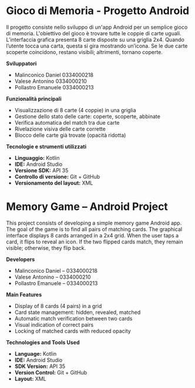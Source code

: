 # Gioco di Memoria - Progetto Android

Il progetto consiste nello sviluppo di un'app Android per un semplice gioco di memoria. L'obiettivo del gioco è trovare tutte le coppie di carte uguali. L’interfaccia grafica presenta 8 carte disposte su una griglia 2x4. Quando l’utente tocca una carta, questa si gira mostrando un’icona. Se le due carte scoperte coincidono, restano visibili; altrimenti, tornano coperte.

**Sviluppatori**
- Malinconico Daniel 0334000218
- Valese Antonino 0334000210
- Pollastro Emanuele 0334000213



**Funzionalità principali**
- Visualizzazione di 8 carte (4 coppie) in una griglia
- Gestione dello stato delle carte: coperte, scoperte, abbinate
- Verifica automatica del match tra due carte
- Rivelazione visiva delle carte corrette
- Blocco delle carte già trovate (opacità ridotta)



**Tecnologie e strumenti utilizzati**
- **Linguaggio:** Kotlin
- **IDE:** Android Studio
- **Versione SDK:** API 35
- **Controllo di versione:** Git + GitHub
- **Versionamento del layout:** XML




# Memory Game – Android Project

This project consists of developing a simple memory game Android app. The goal of the game is to find all pairs of matching cards. The graphical interface displays 8 cards arranged in a 2x4 grid. When the user taps a card, it flips to reveal an icon. If the two flipped cards match, they remain visible; otherwise, they flip back.

**Developers**
* Malinconico Daniel – 0334000218
* Valese Antonino – 0334000210
* Pollastro Emanuele – 0334000213

**Main Features**
* Display of 8 cards (4 pairs) in a grid
* Card state management: hidden, revealed, matched
* Automatic match verification between two cards
* Visual indication of correct pairs
* Locking of matched cards with reduced opacity

**Technologies and Tools Used**
* **Language:** Kotlin
* **IDE:** Android Studio
* **SDK Version:** API 35
* **Version Control:** Git + GitHub
* **Layout:** XML

